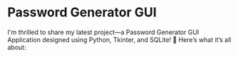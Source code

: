 # Password Generator GUI

<p>I'm thrilled to share my latest project—a Password Generator GUI Application designed using Python, Tkinter, and SQLite! 🎉 Here’s what it’s all about:</p>